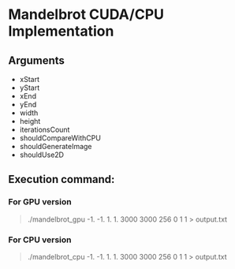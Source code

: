 # Mandelbrot CUDA/CPU Implementation

## Arguments
- xStart
- yStart
- xEnd
- yEnd
- width
- height
- iterationsCount
- shouldCompareWithCPU
- shouldGenerateImage
- shouldUse2D

## Execution command:

### For GPU version
> ./mandelbrot_gpu -1. -1. 1. 1. 3000 3000 256 0 1 1 > output.txt

### For CPU version
> ./mandelbrot_cpu -1. -1. 1. 1. 3000 3000 256 0 1 1 > output.txt
